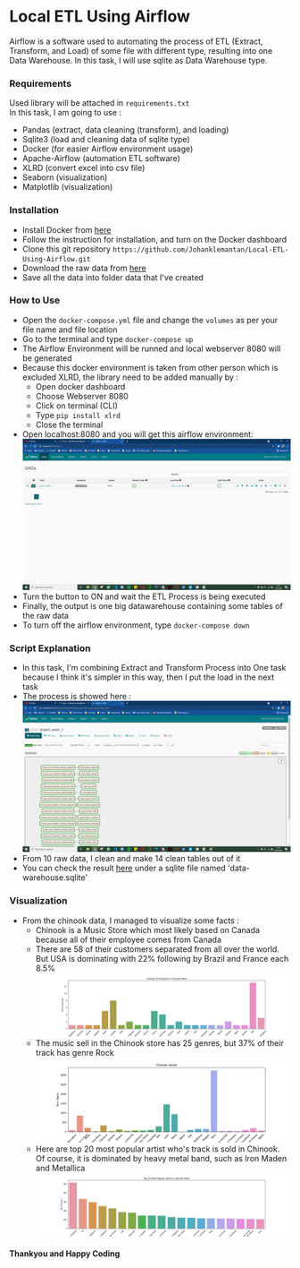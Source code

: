 # Local ETL Using Airflow

Airflow is a software used to automating the process of ETL (Extract, Transform, and Load) of some file with different type, resulting into one Data Warehouse. In this task, I will use sqlite as Data Warehouse type.

### Requirements<br>
Used library will be attached in ```requirements.txt```<br>
In this task, I am going to use :<br>
- Pandas (extract, data cleaning (transform), and loading)
- Sqlite3 (load and cleaning data of sqlite type)
- Docker (for easier Airflow environment usage)
- Apache-Airflow (automation ETL software)
- XLRD (convert excel into csv file)
- Seaborn (visualization)
- Matplotlib (visualization)

### Installation<br>
- Install Docker from <a href='https://docs.docker.com/compose/install/'>here</a><br>
- Follow the instruction for installation, and turn on the Docker dashboard<br>
- Clone this git repository ```https://github.com/Johanklemantan/Local-ETL-Using-Airflow.git``` <br>
- Download the raw data from <a href='https://drive.google.com/drive/folders/1hBPZApnbmfrUWBIXLw6Nw8Tk8FtlSrrK?usp=sharing'>here</a><br>
- Save all the data into folder data that I've created

### How to Use <br>
- Open the ```docker-compose.yml``` file and change the ```volumes``` as per your file name and file location<br>
- Go to the terminal and type ```docker-compose up```<br>
- The Airflow Environment will be runned and local webserver 8080 will be generated <br>
- Because this docker environment is taken from other person which is excluded XLRD, the library need to be added manually by :<br>
  - Open docker dashboard<br>
  - Choose Webserver 8080 <br>
  - Click on terminal (CLI) <br>
  - Type ```pip install xlrd```
  - Close the terminal
- Open localhost:8080 and you will get this airflow environment:<br>
<img src='Result1.png'><br>
- Turn the button to ON and wait the ETL Process is being executed<br>
- Finally, the output is one big datawarehouse containing some tables of the raw data <br>
- To turn off the airflow environment, type ```docker-compose down```<br>

### Script Explanation <br>
- In this task, I'm combining Extract and Transform Process into One task because I think it's simpler in this way, then I put the load in the next task<br>
- The process is showed here :<br>
<img src='Result2.png'><br>
- From 10 raw data, I clean and make 14 clean tables out of it <br> 
- You can check the result <a href='https://drive.google.com/drive/folders/1nVZvWMt_oXpL68u1_sp1mE_YLpp_iavP?usp=sharing'>here</a> under a sqlite file named 'data-warehouse.sqlite'<br>

### Visualization <br>
- From the chinook data, I managed to visualize some facts :<br>
  - Chinook is a Music Store which most likely based on Canada because all of their employee comes from Canada<br>
  - There are 58 of their customers separated from all over the world. But USA is dominating with 22% following by Brazil and France each 8.5% <br>
  <img src='Customer_country_chinook.png'><br>
  - The music sell in the Chinook store has 25 genres, but 37% of their track has genre Rock<br>
  <img src='Genre_chinook.png'><br>
  - Here are top 20 most popular artist who's track is sold in Chinook. Of course, it is dominated by heavy metal band, such as Iron Maden and Metallica<br>
  <img src='Artist_chinook.png'><br>

#### Thankyou and Happy Coding
  
